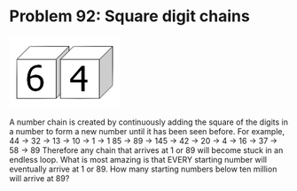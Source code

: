 # Problem 92: Square digit chains

![p392](img/092.gif)

A number chain is created by continuously adding the square of the
digits in a number to form a new number until it has been seen before.
For example, 44 → 32 → 13 → 10 → 1 → 1 85 → 89 → 145 → 42 → 20 → 4 → 16
→ 37 → 58 → 89 Therefore any chain that arrives at 1 or 89 will become
stuck in an endless loop. What is most amazing is that EVERY starting
number will eventually arrive at 1 or 89. How many starting numbers
below ten million will arrive at 89?